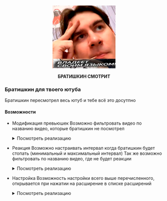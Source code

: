<p align="center">
  <img src="icon.png" width="200" alt="БРАТИШКИН СМОТРИТ" />
</p>
<p align="center"><b>БРАТИШКИН СМОТРИТ</b></p>

### Братишкин для твоего ютуба
Братишкин пересмотрел весь ютуб и тебе всё это досутпно

#### Возможности
* Модификация превьюшек
  Возможно фильтровать видео по названию видео, которые братишкин не посмотрел
  <details>
    <summary>Посмотреть реализацию</summary>

    <img src="https://github.com/user-attachments/assets/7da138b4-e5e5-458a-a4ea-106e1a4f6aae" alt="Превью реализация" width="450" />
  </details>
* Реакция
  Возможно настраивать интервал когда братишкин будет стопать (минимальный и максимальный интервал)
  Так же возможно фильтровать по названию видео, где не будет реакции
  <details>
    <summary>Посмотреть реализацию</summary>
    <video src="https://github.com/user-attachments/assets/7d802159-b9c4-43a2-a4d1-219e35e898bc" />
  </details>
* Настройка
  Возможность настройки всего выше перечисленного, открывается при нажатии на расширение в списке расширений
  <details>
    <summary>Посмотреть реализацию</summary><

    <img src="https://github.com/user-attachments/assets/4d888629-6726-40d5-b92e-5fa8ac3d0acb" alt="Настройки реализация" width="250" />
  </details>
